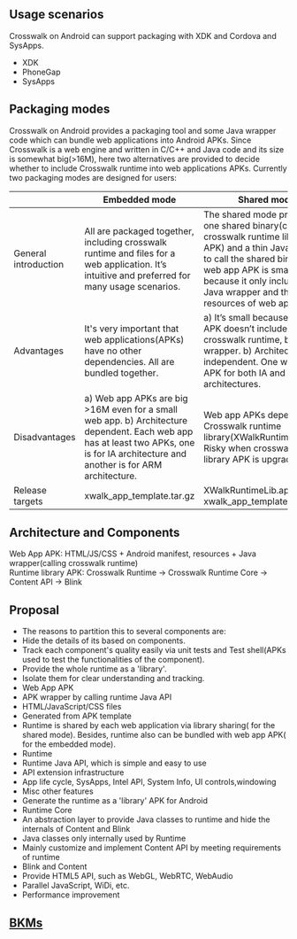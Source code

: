 ## Usage scenarios
Crosswalk on Android can support packaging with XDK and Cordova and SysApps.
 * XDK
 * PhoneGap
 * SysApps

## Packaging modes
Crosswalk on Android provides a packaging tool and some Java wrapper code which can bundle web applications into Android APKs. Since Crosswalk is a web engine and written in C/C++ and Java code and its size is somewhat big(>16M), here two alternatives are provided to decide whether to include Crosswalk runtime into web applications APKs. Currently two packaging modes are designed for users:

| | Embedded mode | Shared mode |
-------------|--------------------|------------------
| General introduction | All are packaged together, including crosswalk runtime and files for a web application. It’s intuitive and preferred for many usage scenarios.  | The shared mode provides one shared binary(called crosswalk runtime library APK) and a thin Java wrapper to call the shared binary. Each web app APK is small because it only includes the Java wrapper and the resources of web app. |
| Advantages | It's very important that web applications(APKs) have no other dependencies. All are bundled together. | a) It’s small because web app APK doesn’t include the crosswalk runtime, but a thin wrapper. b) Architecture independent. One web app APK for both IA and ARM architectures. |
| Disadvantages | a) Web app APKs are big >16M even for a small web app. b) Architecture dependent. Each web app has at least two APKs, one is for IA architecture and another is for ARM architecture.| Web app APKs depend on Crosswalk runtime library(XWalkRuntimeLib.apk). Risky when crosswalk runtime library APK is upgraded.  |
| Release targets | xwalk_app_template.tar.gz  | XWalkRuntimeLib.apk, xwalk_app_template.tar.gz |

## Architecture and Components
Web App APK: HTML/JS/CSS + Android manifest, resources + Java wrapper(calling crosswalk runtime)  
Runtime library APK: Crosswalk Runtime -> Crosswalk Runtime Core -> Content API -> Blink  
  
## Proposal
 * The reasons to partition this to several components are:
  * Hide the details of its based on components.
  * Track each component's quality easily via unit tests and Test shell(APKs used to test the functionalities of the component).
  * Provide the whole runtime as a 'library'.
  * Isolate them for clear understanding and tracking.
 * Web App APK
  * APK wrapper by calling runtime Java API
  * HTML/JavaScript/CSS files
  * Generated from APK template
  * Runtime is shared by each web application via library sharing( for the shared mode). Besides, runtime also can be bundled with web app APK( for the embedded mode).
 * Runtime
  * Runtime Java API, which is simple and easy to use
  * API extension infrastructure
  * App life cycle, SysApps, Intel API, System Info, UI controls,windowing
  * Misc other features
  * Generate the runtime as a 'library' APK for Android
 * Runtime Core
  * An abstraction layer to provide Java classes to runtime and hide the internals of Content and Blink
  * Java classes only internally used by Runtime
  * Mainly customize and implement Content API by meeting requirements of runtime
 * Blink and Content
  * Provide HTML5 API, such as WebGL, WebRTC, WebAudio
  * Parallel JavaScript, WiDi, etc.
  * Performance improvement

## [BKMs](Android-BKM)
   
